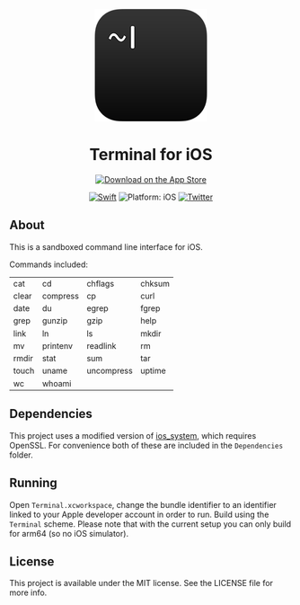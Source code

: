 <p align="center">
<img src="readme-resources/hero.png" alt="Terminal for iOS">
</p>

<h1 align="center">Terminal for iOS</h1>

<p align="center">
<a href="https://itunes.apple.com/app/terminal/id1323205755?mt=8&at=1010lII4"><img src="readme-resources/app_store_badge.svg" alt="Download on the App Store"/></a>
</p>

<p align="center">
<a href="https://developer.apple.com/swift/"><img src="https://img.shields.io/badge/Swift-4.0-orange.svg?style=flat" alt="Swift"/></a>

<img src="https://img.shields.io/badge/Platform-iOS%2011.0+-lightgrey.svg" alt="Platform: iOS">
<a href="http://twitter.com/LouisDhauwe"><img src="https://img.shields.io/badge/Twitter-@LouisDhauwe-blue.svg?style=flat" alt="Twitter"/></a>
</p>

## About
This is a sandboxed command line interface for iOS. 


Commands included:

|	| 	|  | |
| ------------- |-------------| -----| -----|
|cat | cd | chflags | chksum |
| clear | compress | cp | curl |
| date | du | egrep | fgrep |
| grep | gunzip | gzip | help |
| link | ln | ls | mkdir |
| mv | printenv | readlink | rm |
| rmdir | stat | sum | tar |
| touch | uname | uncompress | uptime |
| wc | whoami | | |


## Dependencies
This project uses a modified version of [ios_system](https://github.com/holzschu/ios_system), which requires OpenSSL. For convenience both of these are included in the `Dependencies` folder.

## Running
Open `Terminal.xcworkspace`, change the bundle identifier to an identifier linked to your Apple developer account in order to run. Build using the `Terminal` scheme. Please note that with the current setup you can only build for arm64 (so no iOS simulator).

## License

This project is available under the MIT license. See the LICENSE file for more info.
